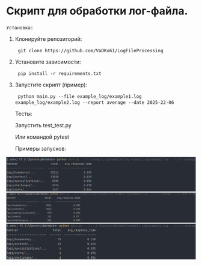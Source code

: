# Скрипт для обработки лог-файла.

    Установка:
1. Клонируйте репозиторий:

        git clone https://github.com/VaDKo61/LogFileProcessing

2. Установите зависимости:

        pip install -r requirements.txt

3. Запустите скрипт (пример):

        python main.py --file example_log/example1.log example_log/example2.log --report average --date 2025-22-06


   Тесты:

      Запустить test_test.py

      Или командой pytest

   
   Примеры запусков:

![img.png](screenshots/img.png)
![img_2.png](screenshots/img_2.png)
![img.png](screenshots/img_3.png)
